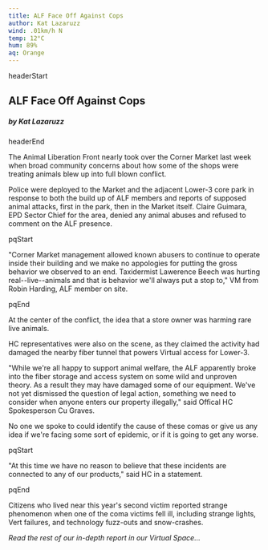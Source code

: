 ```yaml
---
title: ALF Face Off Against Cops
author: Kat Lazaruzz
wind: .01km/h N
temp: 12°C
hum: 89%
aq: Orange
---
```


headerStart
  
## ALF Face Off Against Cops

##### by Kat Lazaruzz

headerEnd

The Animal Liberation Front nearly took over the Corner Market last week when broad community concerns about how some of the shops were treating animals blew up into full blown conflict. 

Police were deployed to the Market and the adjacent Lower-3 core park in response to both the build up of ALF members and reports of supposed animal attacks, first in the park, then in the Market itself. Claire Guimara, EPD Sector Chief for the area, denied any animal abuses and refused to comment on the ALF presence. 

pqStart

"Corner Market management allowed known abusers to continue to operate inside their building and we make no appologies for putting the gross behavior we observed to an end. Taxidermist Lawerence Beech was hurting real--live--animals and that is behavior we'll always put a stop to," VM from Robin Harding, ALF member on site. 

pqEnd

At the center of the conflict, the idea that a store owner was harming rare live animals. 

HC representatives were also on the scene, as they claimed the activity had damaged the nearby fiber tunnel that powers Virtual access for Lower-3. 

"While we're all happy to support animal welfare, the ALF apparently broke into the fiber storage and access system on some wild and unproven theory. As a result they may have damaged some of our equipment. We've not yet dismissed the question of legal action, something we need to consider when anyone enters our property illegally," said Offical HC Spokesperson Cu Graves.

No one we spoke to could identify the cause of these comas or give us any idea if we're facing some sort of epidemic, or if it is going to get any worse.

pqStart

"At this time we have no reason to believe that these incidents are connected to any of our products," said HC in a statement.

pqEnd

Citizens who lived near this year's second victim reported strange phenomenon when one of the coma victims fell ill, including strange lights, Vert failures, and technology fuzz-outs and snow-crashes.

*Read the rest of our in-depth report in our Virtual Space...*